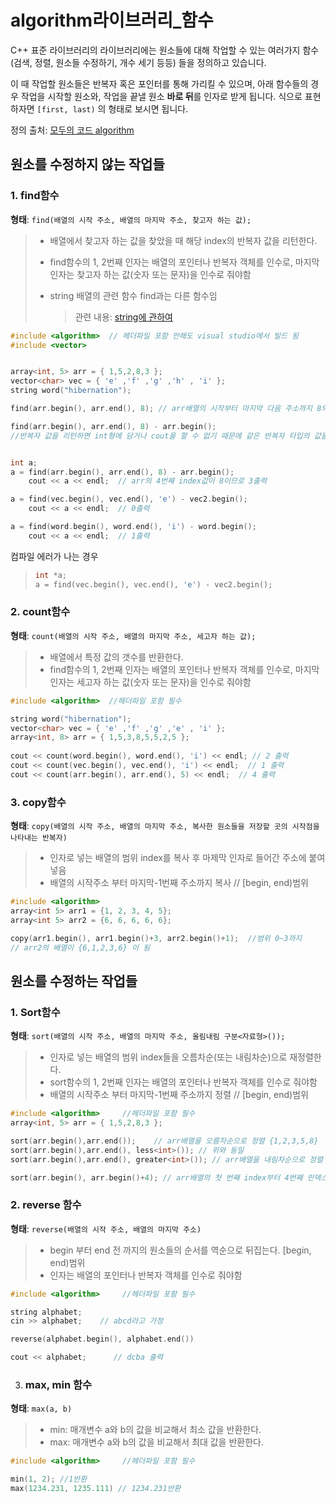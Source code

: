 # algorithm라이브러리_함수

C++ 표준 라이브러리의 라이브러리에는 원소들에 대해 작업할 수 있는 여러가지 함수(검색, 정렬, 원소들 수정하기, 개수 세기 등등) 들을 정의하고 있습니다.

이 때 작업할 원소들은 반복자 혹은 포인터를 통해 가리킬 수 있으며, 아래 함수들의 경우 작업을 시작할 원소와, 작업을 끝낼 원소 **바로 뒤**를 인자로 받게 됩니다. 식으로 표현하자면 `[first, last)` 의 형태로 보시면 됩니다.

정의 출처: [모두의 코드 algorithm](https://modoocode.com/256)

## 원소를 수정하지 않는 작업들

### 1. find함수

**형태**:  `find(배열의 시작 주소, 배열의 마지막 주소, 찾고자 하는 값);`

> - 배열에서 찾고자 하는 값을 찾았을 때 해당 index의 반복자 값을 리턴한다.
>
> - find함수의 1, 2번째 인자는 배열의 포인터나 반복자 객체를 인수로, 마지막 인자는 찾고자 하는 값(숫자 또는 문자)을 인수로 줘야함
>
> - string 배열의 관련 함수 find과는 다른 함수임
>
>   > 관련 내용: [string에 관하여](https://github.com/HibernationNo1/TIL/blob/master/study_C%2B%2B/string%EC%97%90%20%EA%B4%80%ED%95%98%EC%97%AC.md)

```c++
#include <algorithm>  // 헤더파일 포함 안해도 visual studio에서 빌드 됨
#include <vector> 


array<int, 5> arr = { 1,5,2,8,3 };
vector<char> vec = { 'e' ,'f' ,'g' ,'h' , 'i' };
string word("hibernation");

find(arr.begin(), arr.end(), 8); // arr배열의 시작부터 마지막 다음 주소까지 8의 값을 찾으면 해당index의 반복자 값을 리턴

find(arr.begin(), arr.end(), 8) - arr.begin(); 
//반복자 값을 리턴하면 int형에 담거나 cout을 할 수 없기 때문에 같은 반복자 타입의 값을 연산해서 int형을 변환.


int a;
a = find(arr.begin(), arr.end(), 8) - arr.begin(); 
	cout << a << endl;  // arr의 4번째 index값이 8이므로 3출력

a = find(vec.begin(), vec.end(), 'e') - vec2.begin();
	cout << a << endl;  // 0출력

a = find(word.begin(), word.end(), 'i') - word.begin();
	cout << a << endl;  // 1출력
```

컴파일 에러가 나는 경우

>```c++
>int *a;
>a = find(vec.begin(), vec.end(), 'e') - vec2.begin();
>```



### 2. count함수

**형태**:  `count(배열의 시작 주소, 배열의 마지막 주소, 세고자 하는 값);`

> - 배열에서 특정 값의 갯수를 반환한다.
> - find함수의 1, 2번째 인자는 배열의 포인터나 반복자 객체를 인수로, 마지막 인자는 세고자 하는 값(숫자 또는 문자)을 인수로 줘야함

```c++
#include <algorithm>  //헤더파일 포함 필수

string word("hibernation");
vector<char> vec = { 'e' ,'f' ,'g' ,'e' , 'i' };
array<int, 8> arr = { 1,5,3,8,5,5,2,5 };
	
cout << count(word.begin(), word.end(), 'i') << endl; // 2 출력
cout << count(vec.begin(), vec.end(), 'i') << endl;  // 1 출력
cout << count(arr.begin(), arr.end(), 5) << endl;  // 4 출력

```



### 3. copy함수

**형태**: `copy(배열의 시작 주소, 배열의 마지막 주소, 복사한 원소들을 저장할 곳의 시작점을 나타내는 반복자)`

> - 인자로 넣는 배열의 범위 index를 복사 후 마제막 인자로 들어간 주소에 붙여넣음
> - 배열의 시작주소 부터 마지막-1번째 주소까지 복사 // [begin, end)범위

```c++
#include <algorithm>
array<int 5> arr1 = {1, 2, 3, 4, 5};
array<int 5> arr2 = {6, 6, 6, 6, 6};

copy(arr1.begin(), arr1.begin()+3, arr2.begin()+1);  //범위 0~3까지
// arr2의 배열이 {6,1,2,3,6} 이 됨
```









## 원소를 수정하는 작업들

### 1. Sort함수

**형태**:  `sort(배열의 시작 주소, 배열의 마지막 주소, 올림내림 구분<자료형>());`

> - 인자로 넣는 배열의 범위 index들을 오름차순(또는 내림차순)으로 재정렬한다.
> - sort함수의 1, 2번째 인자는 배열의 포인터나 반복자 객체를 인수로 줘야함
> - 배열의 시작주소 부터 마지막-1번째 주소까지 정렬 // [begin, end)범위

```c++
#include <algorithm>     //헤더파일 포함 필수
array<int, 5> arr = { 1,5,2,8,3 };

sort(arr.begin(),arr.end());    // arr배열을 오름차순으로 정렬 {1,2,3,5,8}
sort(arr.begin(),arr.end(), less<int>()); // 위와 동일
sort(arr.begin(),arr.end(), greater<int>()); // arr배열을 내림차순으로 정렬 {8, 5, 3, 2, 1}

sort(arr.begin(), arr.begin()+4); // arr배열의 첫 번째 index부터 4번째 인덱스까지 오름차순으로 정렬
```



### 2. reverse 함수

**형태**: `reverse(배열의 시작 주소, 배열의 마지막 주소)`

>- begin 부터 end 전 까지의 원소들의 순서를 역순으로 뒤집는다.  [begin, end)범위
>- 인자는 배열의 포인터나 반복자 객체를 인수로 줘야함

```c++
#include <algorithm>     //헤더파일 포함 필수

string alphabet;
cin >> alphabet;    // abcd라고 가정

reverse(alphabet.begin(), alphabet.end())

cout << alphabet;      // dcba 출력
```



3. ###  max, min 함수

**형태**: `max(a, b)`

>- min: 매개변수 a와 b의 값을 비교해서 최소 값을 반환한다.
>- max: 매개변수 a와 b의 값을 비교해서 최대 값을 반환한다.

```c++
#include <algorithm>     //헤더파일 포함 필수

min(1, 2); //1반환
max(1234.231, 1235.111) // 1234.231반환
```


